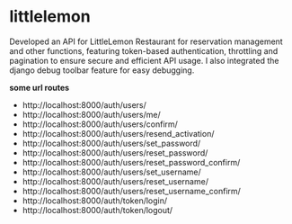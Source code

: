 # littlelemon
Developed an API for LittleLemon Restaurant for reservation management and other functions, featuring token-based authentication, throttling and pagination to ensure secure and efficient API usage. I also integrated the django debug toolbar feature for easy debugging.

**some url routes**

- http://localhost:8000/auth/users/
- http://localhost:8000/auth/users/me/
- http://localhost:8000/auth/users/confirm/
- http://localhost:8000/auth/users/resend_activation/
- http://localhost:8000/auth/users/set_password/
- http://localhost:8000/auth/users/reset_password/
- http://localhost:8000/auth/users/reset_password_confirm/
- http://localhost:8000/auth/users/set_username/
- http://localhost:8000/auth/users/reset_username/
- http://localhost:8000/auth/users/reset_username_confirm/
- http://localhost:8000/auth/token/login/
- http://localhost:8000/auth/token/logout/

